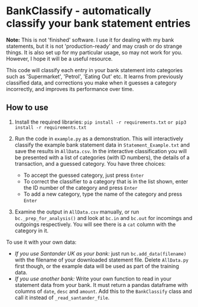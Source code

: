 # BankClassify - automatically classify your bank statement entries

**Note:** This is not 'finished' software. I use it for dealing with my bank statements, but it is not 'production-ready' and may crash or do strange things. It is also set up for my particular usage, so may not work for you. However, I hope it will be a useful resource.

This code will classify each entry in your bank statement into categories such as 'Supermarket', 'Petrol', 'Eating Out' etc. It learns from previously classified data, and corrections you make when it guesses a category incorrectly, and improves its performance over time.

## How to use
1. Install the required libraries:
  `pip install -r requirements.txt`
  `or pip3 install -r requirements.txt`

2. Run the code in `example.py` as a demonstration. This will interactively classify the example bank statement data in `Statement_Example.txt` and save the results in `AllData.csv`. In the interactive classification you will be presented with a list of categories (with ID numbers), the details of a transaction, and a guessed category. You have three choices:
   - To accept the guessed category, just press `Enter`
   - To correct the classifier to a category that is in the list shown, enter the ID number of the category and press `Enter`
   - To add a new category, type the name of the category and press `Enter`

3. Examine the output in `AllData.csv` manually, or run `bc._prep_for_analysis()` and look at `bc.in` and `bc.out` for incomings and outgoings respectively. You will see there is a `cat` column with the category in it.

To use it with your own data:

- *If you use Santander UK as your bank:* just run `bc.add_data(filename)` with the filename of your downloaded statement file. Delete `AllData.py` first though, or the example data will be used as part of the training data.
- *If you use another bank:* Write your own function to read in your statement data from your bank. It must return a pandas dataframe with columns of `date`, `desc` and `amount`. Add this to the `BankClassify` class and call it instead of `_read_santander_file`.

